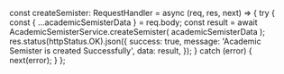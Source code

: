  const createSemister: RequestHandler = async (req, res, next) => {
try {
     const { ...academicSemisterData } = req.body;
     const result = await AcademicSemisterService.createSemister(
       academicSemisterData
     );
     res.status(httpStatus.OK).json({
       success: true,
      message: 'Academic Semister is created Successfully',
       data: result,
     });
   } catch (error) {
     next(error);
   }
 };